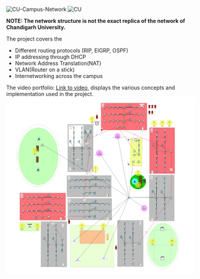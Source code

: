 ![CU-Campus-Network](https://capsule-render.vercel.app/api?type=rect&color=gradient&height=290&section=header&text=CU-Campus-Network&fontSize=60)
![CU](https://capsule-render.vercel.app/api?type=rect&color=f5f53b&height=50&section=header&text=Computer%20Network%20Architecture%20of%20Chandigarh%20University&fontSize=25)

**NOTE: The network structure is not the exact replica of the network of Chandigarh University.** 

The project covers the 
- Different routing protocols (RIP, EIGRP, OSPF)
- IP addressing through DHCP
- Network Address Translation(NAT)
- VLAN(Router on a stick)
- Internetworking across the campus  

The video portfolio: [Link to video](https://drive.google.com/file/d/17BRTzqIst3FMfrjo2Sk9fW2jzFtckwyJ/preview), displays the various concepts and implementation used in the project. 
![campus-network](campus-network.gif)
